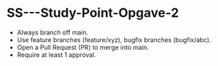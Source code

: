 # SS---Study-Point-Opgave-2
- Always branch off main.
- Use feature branches (feature/xyz), bugfix branches (bugfix/abc).
- Open a Pull Request (PR) to merge into main.
- Require at least 1 approval.
